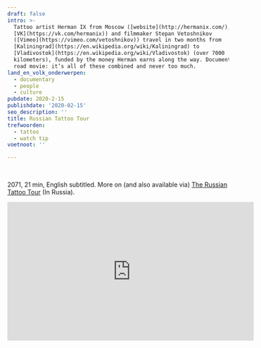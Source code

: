 ```yaml
---
draft: false
intro: >-
  Tattoo artist Herman IX from Moscow ([website](http://hermanix.com/),
  [VK](https://vk.com/hermanix)) and filmmaker Stepan Vetoshnikov
  ([Vimeo](https://vimeo.com/vetoshnikov)) travel in two months from
  [Kaliningrad](https://en.wikipedia.org/wiki/Kaliningrad) to
  [Vladivostok](https://en.wikipedia.org/wiki/Vladivostok) (over 7000
  kilometers), funded by the money Herman earns along the way. Documentary, art, and
  road movie: it’s all of these combined and never too much.
land_en_volk_onderwerpen:
  - documentary
  - people
  - culture
pubdate: 2020-2-15
publishdate: '2020-02-15'
seo_description: ''
title: Russian Tattoo Tour
trefwoorden:
  - tattoo
  - watch tip
voetnoot: ''

---
```


<br/>

2071, 21 min, English subtitled. More on (and also available via) [The Russian Tattoo Tour](http://inrussia.com/the-russian-tattoo-tour) (In Russia).

<iframe width="560" height="315" src="https://www.youtube.com/embed/Co9zZrWIrLk" frameborder="0" allow="accelerometer; autoplay; encrypted-media; gyroscope; picture-in-picture" allowfullscreen></iframe>
